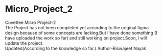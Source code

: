 # Micro_Project_2
Cuvettee Micro Project-2
<br>
The Project has not been completed yet according to the original figma design because of some concepts are lacking.But I have done something (I have uploaded the work so far) and still working on project.Soon, i will update the project.
<br>
Updated(According to the knowledge so far.)
Author-Biswajeet Nayak
